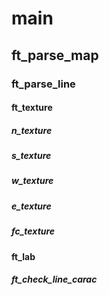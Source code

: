 

# main

## ft_parse_map

### ft_parse_line
#### ft_texture
##### n_texture
##### s_texture
##### w_texture
##### e_texture
##### fc_texture
#### ft_lab
##### ft_check_line_carac
